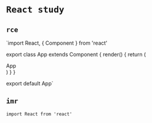 # `React study`

## `rce`

`import React, { Component } from 'react'

export class App extends Component {
  render() {
    return (
      <div>App</div>
    )
  }
}

export default App`

## `imr`
`import React from 'react'`